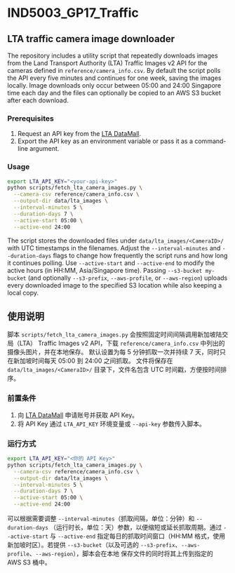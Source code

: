 # IND5003_GP17_Traffic

## LTA traffic camera image downloader

The repository includes a utility script that repeatedly downloads images from
the Land Transport Authority (LTA) Traffic Images v2 API for the cameras
defined in `reference/camera_info.csv`. By default the script polls the API
every five minutes and continues for one week, saving the images locally. Image
downloads only occur between 05:00 and 24:00 Singapore time each day and the
files can optionally be copied to an AWS S3 bucket after each download.

### Prerequisites

1. Request an API key from the [LTA DataMall](https://datamall.lta.gov.sg/).
2. Export the API key as an environment variable or pass it as a command-line
   argument.

### Usage

```bash
export LTA_API_KEY="<your-api-key>"
python scripts/fetch_lta_camera_images.py \
  --camera-csv reference/camera_info.csv \
  --output-dir data/lta_images \
  --interval-minutes 5 \
  --duration-days 7 \
  --active-start 05:00 \
  --active-end 24:00
```

The script stores the downloaded files under `data/lta_images/<CameraID>/` with
UTC timestamps in the filenames. Adjust the `--interval-minutes` and
`--duration-days` flags to change how frequently the script runs and how long it
continues polling. Use `--active-start` and `--active-end` to modify the active
hours (in HH:MM, Asia/Singapore time). Passing `--s3-bucket my-bucket` (and
optionally `--s3-prefix`, `--aws-profile`, or `--aws-region`) uploads every
downloaded image to the specified S3 location while also keeping a local copy.

## 使用说明

脚本 `scripts/fetch_lta_camera_images.py` 会按照固定时间间隔调用新加坡陆交局（LTA）
Traffic Images v2 API，下载 `reference/camera_info.csv` 中列出的摄像头图片，并在本地保存。
默认设置为每 5 分钟抓取一次并持续 7 天，同时只在新加坡时间每天 05:00 到 24:00 之间抓取。
文件将保存在 `data/lta_images/<CameraID>/` 目录下，文件名包含 UTC 时间戳，方便按时间排序。

### 前置条件

1. 向 [LTA DataMall](https://datamall.lta.gov.sg/) 申请账号并获取 API Key。
2. 将 API Key 通过 `LTA_API_KEY` 环境变量或 `--api-key` 参数传入脚本。

### 运行方式

```bash
export LTA_API_KEY="<你的 API Key>"
python scripts/fetch_lta_camera_images.py \
  --camera-csv reference/camera_info.csv \
  --output-dir data/lta_images \
  --interval-minutes 5 \
  --duration-days 7 \
  --active-start 05:00 \
  --active-end 24:00
```

可以根据需要调整 `--interval-minutes`（抓取间隔，单位：分钟）和 `--duration-days`
（运行时长，单位：天）参数，以便缩短或延长抓取周期。通过 `--active-start` 与
`--active-end` 指定每日的抓取时间窗口（HH:MM 格式，使用新加坡时区）。若提供
`--s3-bucket`（以及可选的 `--s3-prefix`、`--aws-profile`、`--aws-region`），脚本会在本地
保存文件的同时将其上传到指定的 AWS S3 桶中。
